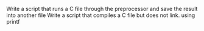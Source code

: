 Write a script that runs a C file through the preprocessor and save the result into another file
Write a script that compiles a C file but does not link.
using printf
